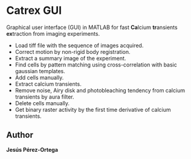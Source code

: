 # Catrex GUI
Graphical user interface (GUI) in MATLAB for fast **Ca**lcium **tr**ansients **ex**traction from imaging experiments.

* Load tiff file with the sequence of images acquired.
* Correct motion by non-rigid body registration.
* Extract a summary image of the experiment.
* Find cells by pattern matching using cross-correlation with basic gaussian templates.
* Add cells manually.
* Extract calcium transients. 
* Remove noise, Airy disk and photobleaching tendency from calcium transients by aura filter.
* Delete cells manually.
* Get binary raster activity by the first time derivative of calcium transients.

## Author
**Jesús Pérez-Ortega**
